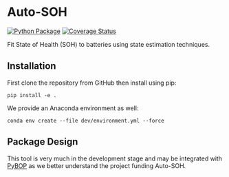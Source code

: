 # Auto-SOH

[![Python Package](https://github.com/ROVI-org/auto-soh/actions/workflows/python-package.yml/badge.svg)](https://github.com/ROVI-org/auto-soh/actions/workflows/python-package.yml)
[![Coverage Status](https://coveralls.io/repos/github/ROVI-org/auto-soh/badge.svg?branch=main)](https://coveralls.io/github/ROVI-org/auto-soh?branch=main)

Fit State of Health (SOH) to batteries using state estimation techniques. 

## Installation

First clone the repository from GitHub then install using pip:

```commandline
pip install -e .
```

We provide an Anaconda environment as well:

```commandline
conda env create --file dev/environment.yml --force
```

## Package Design

This tool is very much in the development stage and may be integrated with [PyBOP](https://github.com/pybop-team/PyBOP) 
as we better understand the project funding Auto-SOH.
